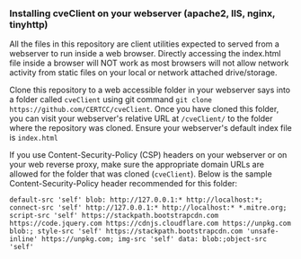 ### Installing cveClient on your webserver (apache2, IIS, nginx, tinyhttp)

All the files in this repository are client utilities expected to served from a webserver to run inside a web browser.  Directly accessing the index.html file inside a browser will NOT work as most browsers will not allow network activity from static files on your local or network attached drive/storage.

Clone this repository to a web accessible folder in your webserver says into a folder called `cveClient` using git command `git clone https://github.com/CERTCC/cveClient`.  Once you have cloned this folder, you can visit your webserver's relative URL at `/cveClient/` to the folder where the repository was cloned. Ensure your webserver's default index file is `index.html`

If you use Content-Security-Policy (CSP) headers on your webserver or on your web reverse proxy, make sure the appropriate domain URLs are allowed for the folder that was cloned (`cveClient`). Below is the sample Content-Security-Policy header recommended for this folder:

`default-src 'self' blob: http://127.0.0.1:* http://localhost:*; connect-src 'self' http://127.0.0.1:* http://localhost:* *.mitre.org; script-src 'self' https://stackpath.bootstrapcdn.com https://code.jquery.com https://cdnjs.cloudflare.com https://unpkg.com blob:; style-src 'self' https://stackpath.bootstrapcdn.com 'unsafe-inline' https://unpkg.com; img-src 'self' data: blob:;object-src 'self'`



